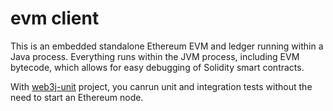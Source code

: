# evm client

This is an embedded standalone Ethereum EVM and ledger running
within a Java process. Everything runs within the JVM process, including EVM bytecode, which
allows for easy debugging of Solidity smart contracts.

With [web3j-unit](https://github.com/web3j/web3j-unit)
project, you canrun unit and integration tests without the need
to start an Ethereum node.